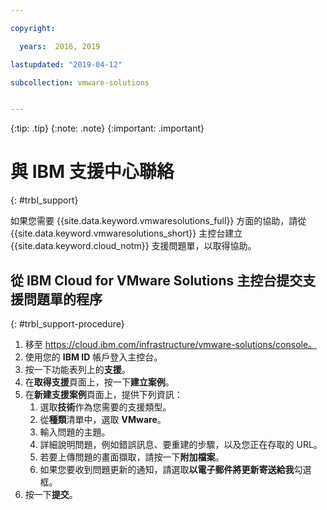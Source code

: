 ```yaml
---

copyright:

  years:  2016, 2019

lastupdated: "2019-04-12"

subcollection: vmware-solutions


---
```


{:tip: .tip}
{:note: .note}
{:important: .important}

# 與 IBM 支援中心聯絡
{: #trbl_support}

如果您需要 {{site.data.keyword.vmwaresolutions_full}} 方面的協助，請從 {{site.data.keyword.vmwaresolutions_short}} 主控台建立 {{site.data.keyword.cloud_notm}} 支援問題單，以取得協助。

## 從 IBM Cloud for VMware Solutions 主控台提交支援問題單的程序
{: #trbl_support-procedure}

1. 移至 https://cloud.ibm.com/infrastructure/vmware-solutions/console。
2. 使用您的 **IBM ID** 帳戶登入主控台。
3. 按一下功能表列上的**支援**。
4. 在**取得支援**頁面上，按一下**建立案例**。
5. 在**新建支援案例**頁面上，提供下列資訊：
   1. 選取**技術**作為您需要的支援類型。   
   2. 從**種類**清單中，選取 **VMware**。  
   3. 輸入問題的主題。
   4. 詳細說明問題，例如錯誤訊息、要重建的步驟，以及您正在存取的 URL。
   5. 若要上傳問題的畫面擷取，請按一下**附加檔案**。
   6. 如果您要收到問題更新的通知，請選取**以電子郵件將更新寄送給我**勾選框。
6. 按一下**提交**。
